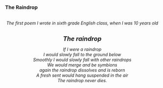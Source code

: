 ### The Raindrop

<div style="text-align: center">
<br/>
<i>The first poem I wrote in sixth grade English class, when I was 10 years old<br/>
<br/>

<b style="font-size: 20px;">The raindrop</b><br/>

If I were a raindrop<br/>
I would slowly fall to the ground below<br/>
Smoothly I would slowly fall with other raindrops<br/>
We would merge and be symbions<br/>
again the raindrop dissolves and is reborn<br/>
A fresh sent would hang suspended in the air<br/>
The raindrop never dies.<br/><br/>
</div>

